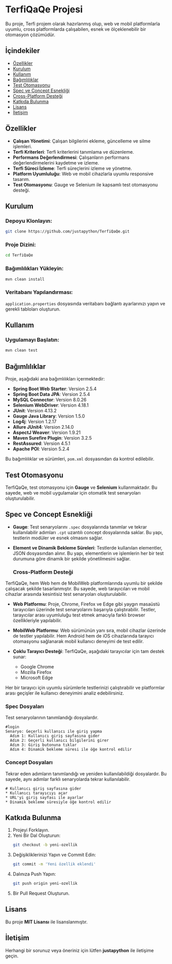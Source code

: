 # TerfiQaQe Projesi

Bu proje, Terfi projem olarak hazırlanmış olup, web ve mobil platformlarla uyumlu, cross platformlarda çalışabilen, esnek ve ölçeklenebilir bir otomasyon çözümüdür.

## İçindekiler
- [Özellikler](#özellikler)
- [Kurulum](#kurulum)
- [Kullanım](#kullanım)
- [Bağımlılıklar](#bağımlılıklar)
- [Test Otomasyonu](#test-otomasyonu)
- [Spec ve Concept Esnekliği](#spec-ve-concept-esnekligi)
- [Cross-Platform Desteği](#cross-platform-desteği)
- [Katkıda Bulunma](#katkıda-bulunma)
- [Lisans](#lisans)
- [İletişim](#iletişim)

## Özellikler
- **Çalışan Yönetimi**: Çalışan bilgilerini ekleme, güncelleme ve silme işlemleri.
- **Terfi Kriterleri**: Terfi kriterlerini tanımlama ve düzenleme.
- **Performans Değerlendirmesi**: Çalışanların performans değerlendirmelerini kaydetme ve izleme.
- **Terfi Süreci İzleme**: Terfi süreçlerini izleme ve yönetme.
- **Platform Uyumluluğu**: Web ve mobil cihazlarla uyumlu responsive tasarım.
- **Test Otomasyonu**: Gauge ve Selenium ile kapsamlı test otomasyonu desteği.

## Kurulum
### Depoyu Klonlayın:
```bash
git clone https://github.com/justapython/TerfiQaQe.git
```

### Proje Dizini:
```bash
cd TerfiQaQe
```

### Bağımlılıkları Yükleyin:
```bash
mvn clean install
```

### Veritabanı Yapılandırması:
`application.properties` dosyasında veritabanı bağlantı ayarlarınızı yapın ve gerekli tabloları oluşturun.

## Kullanım
### Uygulamayı Başlatın:
```bash
mvn clean test
```

## Bağımlılıklar
Proje, aşağıdaki ana bağımlılıkları içermektedir:

- **Spring Boot Web Starter**: Version 2.5.4
- **Spring Boot Data JPA**: Version 2.5.4
- **MySQL Connector**: Version 8.0.26
- **Selenium WebDriver**: Version 4.18.1
- **JUnit**: Version 4.13.2
- **Gauge Java Library**: Version 1.5.0
- **Log4j**: Version 1.2.17
- **Allure JUnit4**: Version 2.14.0
- **AspectJ Weaver**: Version 1.9.21
- **Maven Surefire Plugin**: Version 3.2.5
- **RestAssured**: Version 4.5.1
- **Apache POI**: Version 5.2.4

Bu bağımlılıklar ve sürümleri, `pom.xml` dosyasından da kontrol edilebilir.

## Test Otomasyonu
TerfiQaQe, test otomasyonu için **Gauge** ve **Selenium** kullanmaktadır. Bu sayede, web ve mobil uygulamalar için otomatik test senaryoları oluşturulabilir.

## Spec ve Concept Esnekliği
- **Gauge**: Test senaryolarını `.spec` dosyalarında tanımlar ve tekrar kullanılabilir adımları `.cpt` uzantılı concept dosyalarında saklar. Bu yapı, testlerin modüler ve esnek olmasını sağlar.
- **Element ve Dinamik Bekleme Süreleri**: Testlerde kullanılan elementler, JSON dosyasından alınır. Bu yapı, elementlerin ve işlemlerin her bir test durumuna göre dinamik bir şekilde yönetilmesini sağlar.

  ### Cross-Platform Desteği

TerfiQaQe, hem Web hem de MobilWeb platformlarında uyumlu bir şekilde çalışacak şekilde tasarlanmıştır. Bu sayede, web tarayıcıları ve mobil cihazlar arasında kesintisiz test senaryoları oluşturulabilir.

- **Web Platformu**: Proje, Chrome, Firefox ve Edge gibi yaygın masaüstü tarayıcıları üzerinde test senaryolarını başarıyla çalıştırabilir. Testler, tarayıcılar arası uyumluluğu test etmek amacıyla farklı browser özellikleriyle yapılabilir.

- **MobilWeb Platformu**: Web sürümünün yanı sıra, mobil cihazlar üzerinde de testler yapılabilir. Hem Android hem de iOS cihazlarında tarayıcı otomasyonu sağlanarak mobil kullanıcı deneyimi de test edilir.

- **Çoklu Tarayıcı Desteği**: TerfiQaQe, aşağıdaki tarayıcılar için tam destek sunar:
    - Google Chrome
    - Mozilla Firefox
    - Microsoft Edge

Her bir tarayıcı için uyumlu sürümlerle testlerinizi çalıştırabilir ve platformlar arası geçişler ile kullanıcı deneyimini analiz edebilirsiniz.


### Spec Dosyaları
Test senaryolarının tanımlandığı dosyalardır.
```gauge
#login
Senaryo: Geçerli kullanıcı ile giriş yapma
  Adım 1: Kullanıcı giriş sayfasına gider
  Adım 2: Geçerli kullanıcı bilgilerini girer
  Adım 3: Giriş butonuna tıklar
  Adım 4: Dinamik bekleme süresi ile öğe kontrol edilir
```

### Concept Dosyaları
Tekrar eden adımların tanımlandığı ve yeniden kullanılabildiği dosyalardır. Bu sayede, aynı adımlar farklı senaryolarda tekrar kullanılabilir.
```gauge
# Kullanıcı giriş sayfasına gider
* Kullanıcı tarayıcıyı açar
* URL'yi giriş sayfası ile ayarlar
* Dinamik bekleme süresiyle öğe kontrol edilir
```

## Katkıda Bulunma
1. Projeyi Forklayın.
2. Yeni Bir Dal Oluşturun:
   ```bash
   git checkout -b yeni-ozellik
   ```
3. Değişikliklerinizi Yapın ve Commit Edin:
   ```bash
   git commit -m 'Yeni özellik eklendi'
   ```
4. Dalınıza Push Yapın:
   ```bash
   git push origin yeni-ozellik
   ```
5. Bir Pull Request Oluşturun.

## Lisans
Bu proje **MIT Lisansı** ile lisanslanmıştır.

## İletişim
Herhangi bir sorunuz veya öneriniz için lütfen **justapython** ile iletişime geçin.
